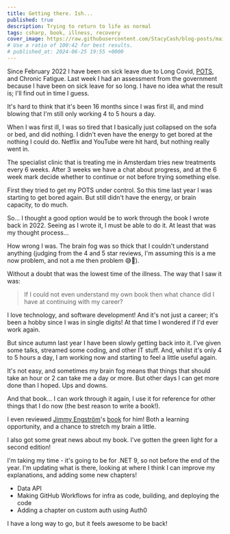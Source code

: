 ```yaml
---
title: Getting there. Ish...
published: true
description: Trying to return to life as normal
tags: csharp, book, illness, recovery
cover_image: https://raw.githubusercontent.com/StacyCash/blog-posts/main/general/2024/getting-there/cover-image.jpg
# Use a ratio of 100:42 for best results.
# published_at: 2024-06-25 19:55 +0000
---
```


Since February 2022 I have been on sick leave due to Long Covid, [POTS](https://en.wikipedia.org/wiki/Postural_orthostatic_tachycardia_syndrome), and Chronic Fatigue. Last week I had an assessment from the government because I have been on sick leave for so long. I have no idea what the result is; I'll find out in time I guess.

It's hard to think that it's been 16 months since I was first ill, and mind blowing that I'm still only working 4 to 5 hours a day.

When I was first ill, I was so tired that I basically just collapsed on the sofa or bed, and did nothing. I didn't even have the energy to get bored at the nothing I could do. Netflix and YouTube were hit hard, but nothing really went in.

The specialist clinic that is treating me in Amsterdam tries new treatments every 6 weeks. After 3 weeks we have a chat about progress, and at the 6 week mark decide whether to continue or not before trying something else.

First they tried to get my POTS under control. So this time last year I was starting to get bored again. But still didn't have the energy, or brain capacity, to do much.

So... I thought a good option would be to work through the book I wrote back in 2022. Seeing as I wrote it, I must be able to do it. At least that was my thought process...

How wrong I was. The brain fog was so thick that I couldn't understand anything (judging from the 4 and 5 star reviews, I'm assuming this is a me now problem, and not a me then problem 😅🫣).

Without a doubt that was the lowest time of the illness. The way that I saw it was:

> If I could not even understand my own book then what chance did I have at continuing with my career?

I love technology, and software development! And it's not just a career; it's been a hobby since I was in single digits! At that time I wondered if I'd ever work again.

But since autumn last year I have been slowly getting back into it. I've given some talks, streamed some coding, and other IT stuff. And, whilst it's only 4 to 5 hours a day, I am working now and starting to feel a little useful again.

It's not easy, and sometimes my brain fog means that things that should take an hour or 2 can take me a day or more. But other days I can get more done than I hoped. Ups and downs.

And that book... I can work through it again, I use it for reference  for other things that I do now (the best reason to write a book!).

I even reviewed [Jimmy Engström](https://twitter.com/EngstromJimmy)'s [book](https://www.amazon.nl/-/en/Jimmy-Engstr%C3%B6m/dp/1835465919/ref=sr_1_1?crid=21NTGAYTKSMJ&dib=eyJ2IjoiMSJ9.GKqHjak_0urI0mQ6kj6uVfwlvYs8LP-4SveG27enuVbmFZLvOUU2SwEcTXTq6v4oBt4vNGQAVA6XhJldBf95oc-kW1qA4GC4t5HIQe6S2ZxolXRrV3QUhh_ItoAVkSsgxBRlCIaYNFHiwq1wsUGgebBmZZhynff6ZRW1HZr3hXNXobbHHTGXt744U0WyAhHF.XajWEHDB9jQXzbRVZLKhExoigDF6qdGsAJtLcygOAI0&dib_tag=se&keywords=blazor+jimmy&qid=1719763481&sprefix=blazor+jimmy%2Caps%2C80&sr=8-1) for him! Both a learning opportunity, and a chance to stretch my brain a little.

I also got some great news about my book. I've gotten the green light for a second edition!

I'm taking my time - it's going to be for .NET 9, so not before the end of the year. I'm updating what is there, looking at where I think I can improve my explanations, and adding some new chapters!

- Data API
- Making GitHub Workflows for infra as code, building, and deploying the code
- Adding a chapter on custom auth using Auth0

I have a long way to go, but it feels awesome to be back!